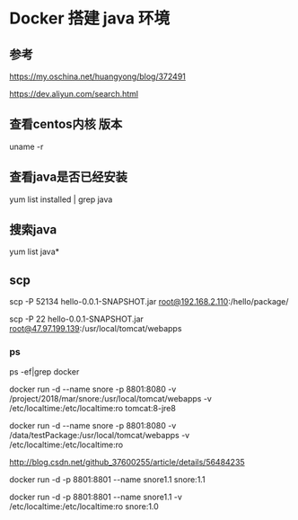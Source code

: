# Docker 搭建 java 环境

## 参考

https://my.oschina.net/huangyong/blog/372491

https://dev.aliyun.com/search.html

## 查看centos内核 版本

uname -r

## 查看java是否已经安装

yum list installed | grep java

## 搜索java 

 yum list java*

## scp

 scp -P 52134 hello-0.0.1-SNAPSHOT.jar root@192.168.2.110:/hello/package/

 scp -P 22 hello-0.0.1-SNAPSHOT.jar root@47.97.199.139:/usr/local/tomcat/webapps


### ps

ps  -ef|grep docker

docker run -d  --name snore -p 8801:8080  -v /project/2018/mar/snore:/usr/local/tomcat/webapps -v /etc/localtime:/etc/localtime:ro tomcat:8-jre8


docker run -d  --name snore -p 8801:8080  -v /data/testPackage:/usr/local/tomcat/webapps -v /etc/localtime:/etc/localtime:ro


http://blog.csdn.net/github_37600255/article/details/56484235

docker run -d -p 8801:8801 --name snore1.1 snore:1.1

docker run -d -p 8801:8801 --name snore1.1 -v /etc/localtime:/etc/localtime:ro snore:1.0
